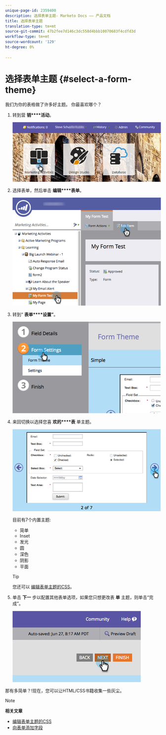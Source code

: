 ```yaml
---
unique-page-id: 2359400
description: 选择表单主题- Marketo Docs —— 产品文档
title: 选择表单主题
translation-type: tm+mt
source-git-commit: 47b2fee7d146c3dc558d4bbb10070683f4cdfd3d
workflow-type: tm+mt
source-wordcount: '129'
ht-degree: 0%

---
```



# 选择表单主题 {#select-a-form-theme}

我们为你的表格做了许多好主题。 你最喜欢哪个？

1. 转到营 **销****活动**。

   ![](assets/login-marketing-activities-1.png)

1. 选择表单，然后单击 **编辑****表单**。

   ![](assets/editform.png)

1. 转到“ **表单****设置”**。

   ![](assets/image2014-9-15-17-7-7.png)

1. 来回切换以选择您喜 **欢的****表** 单主题。

   ![](assets/image2014-9-15-17-3a7-3a20.png)

   目前有7个内置主题:

   * 简单
   * Inset
   * 发光
   * 圆
   * 深色
   * 阴影
   * 平面

   >[!TIP]
   >
   >您还可以 [编辑表单主题的CSS](../../../../product-docs/demand-generation/forms/form-design/edit-the-css-of-a-form-theme.md)。

1. 单击 **下一** 步以配置其他表单选项，如果您只想更改表 **单** 主题，则单击“完成”。

   ![](assets/image2014-9-15-17-3a8-3a22.png)

那有多简单？!现在，您可以让HTML/CSS书籍收集一些灰尘。

>[!NOTE]
>
>**相关文章**
>
>* [编辑表单主题的CSS](../../../../product-docs/demand-generation/forms/form-design/edit-the-css-of-a-form-theme.md)
>* [向表单添加字段](add-a-field-to-a-form.md)

>



